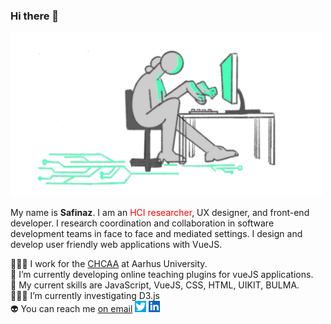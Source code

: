 ### Hi there 👋
<img width="500" src="https://raw.githubusercontent.com/safinazbg/safinazbg/main/alone.png"/>

My name is **Safinaz**. I am an <span style="color: red;">HCI researcher</span>, UX designer, and front-end developer. I research coordination and collaboration in software development teams in face to face and mediated settings. I design and develop user friendly web applications with VueJS. 

👩🏻‍💻  I work for the [CHCAA](https://chcaa.io) at Aarhus University.   
👾 I’m currently developing online teaching plugins for vueJS applications.  
🤖 My current skills are JavaScript, VueJS, CSS, HTML, UIKIT, BULMA.  
🕵🏻‍♀ I’m currently investigating D3.js  
👽 You can reach me [on email](safinaz@cas.au.dk)    [<a> <img width="18" src="https://raw.githubusercontent.com/safinazbg/safinazbg/main/twitter.png"> </a>
](https://twitter.com/sbuyukguzel) [<a> <img width="18" src="https://raw.githubusercontent.com/safinazbg/safinazbg/main/linkedin.png"> </a>
](https://www.linkedin.com/in/safinaz-buyukguzel-680a10165/)



